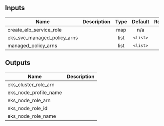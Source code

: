 ## Inputs

| Name | Description | Type | Default | Required |
|------|-------------|:----:|:-----:|:-----:|
| create\_elb\_service\_role |  | map | n/a | yes |
| eks\_svc\_managed\_policy\_arns |  | list | `<list>` | no |
| managed\_policy\_arns |  | list | `<list>` | no |

## Outputs

| Name | Description |
|------|-------------|
| eks\_cluster\_role\_arn |  |
| eks\_node\_profile\_name |  |
| eks\_node\_role\_arn |  |
| eks\_node\_role\_id |  |
| eks\_node\_role\_name |  |

